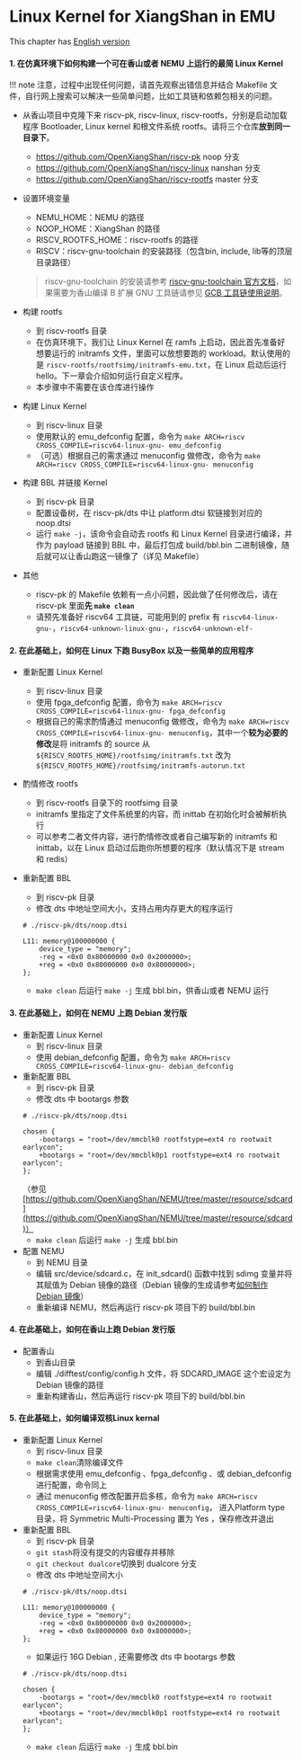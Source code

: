 # Linux Kernel for XiangShan in EMU
This chapter has [English version](./linux-kernel-for-xs-en.md)

#### 1. 在仿真环境下如何构建一个可在香山或者 NEMU 上运行的最简 Linux Kernel

!!! note
    注意，过程中出现任何问题，请首先观察出错信息并结合 Makefile 文件，自行网上搜索可以解决一些简单问题，比如工具链和依赖包相关的问题。

- 从香山项目中克隆下来 riscv-pk, riscv-linux, riscv-rootfs，分别是启动加载程序 Bootloader, Linux kernel 和根文件系统 rootfs。请将三个仓库**放到同一目录下**。

    - https://github.com/OpenXiangShan/riscv-pk noop 分支
    - https://github.com/OpenXiangShan/riscv-linux nanshan 分支
    - https://github.com/OpenXiangShan/riscv-rootfs master 分支
- 设置环境变量
    - NEMU_HOME：NEMU 的路径
    - NOOP_HOME：XiangShan 的路径
    - RISCV_ROOTFS_HOME：riscv-rootfs 的路径
    - RISCV：riscv-gnu-toolchain 的安装路径（包含bin, include, lib等的顶层目录路径）

    > riscv-gnu-toolchain 的安装请参考 [riscv-gnu-toolchain 官方文档](https://github.com/riscv-collab/riscv-gnu-toolchain)，如果需要为香山编译 B 扩展 GNU 工具链请参见 [GCB 工具链使用说明](../compiler/gnu_toolchain.md)。

- 构建 rootfs
    - 到 riscv-rootfs 目录
    - 在仿真环境下，我们让 Linux Kernel 在 ramfs 上启动，因此首先准备好想要运行的 initramfs 文件，里面可以放想要跑的 workload。默认使用的是 `riscv-rootfs/rootfsimg/initramfs-emu.txt`，在 Linux 启动后运行 hello。下一章会介绍如何运行自定义程序。
    - 本步骤中不需要在该仓库进行操作
- 构建 Linux Kernel
    - 到 riscv-linux 目录
    - 使用默认的 emu_defconfig 配置，命令为 `make ARCH=riscv CROSS_COMPILE=riscv64-linux-gnu- emu_defconfig`
    - （可选）根据自己的需求通过 menuconfig 做修改，命令为 `make ARCH=riscv CROSS_COMPILE=riscv64-linux-gnu- menuconfig`
- 构建 BBL 并链接 Kernel
    - 到 riscv-pk 目录
    - 配置设备树，在 riscv-pk/dts 中让 platform.dtsi 软链接到对应的 noop.dtsi
    - 运行 `make -j`，该命令会自动去 rootfs 和 Linux Kernel 目录进行编译，并作为 payload 链接到 BBL 中，最后打包成 build/bbl.bin 二进制镜像，随后就可以让香山跑这一镜像了（详见 Makefile）

- 其他
    - riscv-pk 的 Makefile 依赖有一点小问题，因此做了任何修改后，请在 riscv-pk 里面**先 `make clean`**
    - 请预先准备好 riscv64 工具链，可能用到的 prefix 有 `riscv64-linux-gnu-`，`riscv64-unknown-linux-gnu-`，`riscv64-unknown-elf-`



#### 2. 在此基础上，如何在 Linux 下跑 BusyBox 以及一些简单的应用程序

* 重新配置 Linux Kernel
    * 到 riscv-linux 目录
    * 使用 fpga_defconfig 配置，命令为 `make ARCH=riscv CROSS_COMPILE=riscv64-linux-gnu- fpga_defconfig`
    * 根据自己的需求酌情通过 menuconfig 做修改，命令为 `make ARCH=riscv CROSS_COMPILE=riscv64-linux-gnu- menuconfig`，其中一个**较为必要的修改**是将 initramfs 的 source 从 `${RISCV_ROOTFS_HOME}/rootfsimg/initramfs.txt` 改为 `${RISCV_ROOTFS_HOME}/rootfsimg/initramfs-autorun.txt`
    
* 酌情修改 rootfs
    * 到 riscv-rootfs 目录下的 rootfsimg 目录
    * initramfs 里指定了文件系统里的内容，而 inittab 在初始化时会被解析执行
    * 可以参考二者文件内容，进行酌情修改或者自己编写新的 initramfs 和 inittab，以在 Linux 启动过后跑你所想要的程序（默认情况下是 stream 和 redis）
    
* 重新配置 BBL
    * 到 riscv-pk 目录
    * 修改 dts 中地址空间大小，支持占用内存更大的程序运行
    ```shell
    # ./riscv-pk/dts/noop.dtsi

	L11: memory@100000000 {
	    device_type = "memory";
	    -reg = <0x0 0x80000000 0x0 0x2000000>;
        +reg = <0x0 0x80000000 0x0 0x80000000>;
	};
    ```
    * `make clean` 后运行 `make -j` 生成 bbl.bin，供香山或者 NEMU 运行



#### 3. 在此基础上，如何在 NEMU 上跑 Debian 发行版

* 重新配置 Linux Kernel
    * 到 riscv-linux 目录
    * 使用 debian_defconfig 配置，命令为 `make ARCH=riscv CROSS_COMPILE=riscv64-linux-gnu- debian_defconfig`
* 重新配置 BBL
    * 到 riscv-pk 目录
    * 修改 dts 中 bootargs 参数
    ```shell
    # ./riscv-pk/dts/noop.dtsi

	chosen {
        -bootargs = "root=/dev/mmcblk0 rootfstype=ext4 ro rootwait earlycon";
        +bootargs = "root=/dev/mmcblk0p1 rootfstype=ext4 ro rootwait earlycon";
    };
    ```
    （参见 [https://github.com/OpenXiangShan/NEMU/tree/master/resource/sdcard](https://github.com/OpenXiangShan/NEMU/tree/master/resource/sdcard)）
    * `make clean` 后运行 `make -j` 生成 bbl.bin
* 配置 NEMU
    * 到 NEMU 目录
    * 编辑 src/device/sdcard.c，在 init_sdcard() 函数中找到 sdimg 变量并将其赋值为 Debian 镜像的路径（Debian 镜像的生成请参考[如何制作 Debian 镜像](./debian.md)）
    * 重新编译 NEMU，然后再运行 riscv-pk 项目下的 build/bbl.bin



#### 4. 在此基础上，如何在香山上跑 Debian 发行版

* 配置香山
    * 到香山目录
    * 编辑 ./difftest/config/config.h 文件，将 SDCARD_IMAGE 这个宏设定为 Debian 镜像的路径
    * 重新构建香山，然后再运行 riscv-pk 项目下的 build/bbl.bin


#### 5. 在此基础上，如何编译双核Linux kernal
* 重新配置 Linux Kernel
    * 到 riscv-linux 目录
    * `make clean`清除编译文件
    * 根据需求使用 emu_defconfig 、fpga_defconfig 、或 debian_defconfig 进行配置，命令同上
    * 通过 menuconfig 修改配置开启多核，命令为 `make ARCH=riscv CROSS_COMPILE=riscv64-linux-gnu- menuconfig`，
    进入Platform type目录，将 Symmetric Multi-Processing 置为 Yes ，保存修改并退出
* 重新配置 BBL
    * 到 riscv-pk 目录
    * `git stash`将没有提交的内容缓存并移除
    * `git checkout dualcore`切换到 dualcore 分支
    * 修改 dts 中地址空间大小
    ```shell
    # ./riscv-pk/dts/noop.dtsi

	L11: memory@100000000 {
	    device_type = "memory";
	    -reg = <0x0 0x80000000 0x0 0x2000000>;
        +reg = <0x0 0x80000000 0x0 0x8000000>;
	};
    ```
    * 如果运行 16G Debian , 还需要修改 dts 中 bootargs 参数
    ```shell
    # ./riscv-pk/dts/noop.dtsi

	chosen {
        -bootargs = "root=/dev/mmcblk0 rootfstype=ext4 ro rootwait earlycon";
        +bootargs = "root=/dev/mmcblk0p1 rootfstype=ext4 ro rootwait earlycon";
    };
    ```
    * `make clean` 后运行 `make -j` 生成 bbl.bin
